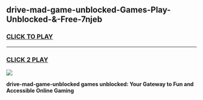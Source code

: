 
## drive-mad-game-unblocked-Games-Play-Unblocked-&-Free-7njeb
<h3>
<a href="https://premium76.site?title=drive-mad-game-unblocked&ref=24A">CLICK TO PLAY</a></h3>
<hr>

<h3>
<a href="https://premium76.site?title=drive-mad-game-unblocked&ref=24A">CLICK 2 PLAY</a>
  
</h3>

<a href="https://premium76.site?title=drive-mad-game-unblocked&ref=24A"><img src="https://clearcache.store/games.png"></a>


**drive-mad-game-unblocked games unblocked: Your Gateway to Fun and Accessible Online Gaming**
